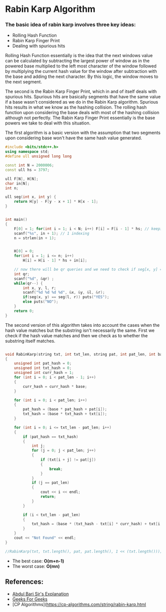 # Rabin Karp Algorithm

### The basic idea of rabin karp involves three key ideas:
* Rolling Hash Function
* Rabin Karp Finger Print
* Dealing with spurious hits

Rolling Hash Function essentially is the idea that the next windows value can be calculated by subtracting the largest power of window as in the powered base multiplied to the left most character of the window followed by multiplying the current hash value for the window after subtraction with the base and adding the next character. By this logic, the window moves to the next segment.

The second is the Rabin Karp Finger Print, which in and of itself deals with spurious hits. Spurious hits are basically segments that have the same value if a base wasn't considered as we do in the Rabin Karp algorithm. Spurious hits results in what we know as the hashing collision. The rolling hash function upon considering the base deals with most of the hashing collision although not perfectly. The Rabin Karp Finger Print essentially is the base powers we take to deal with this situation.

The first algorithm is a basic version with the assumption that two segments upon considering base won't have the same hash value generated.

```cpp
#include <bits/stdc++.h>
using namespace std;
#define ull unsigned long long

const int N = 2000006;
const ull hs = 3797;

ull F[N], H[N];
char in[N];
int n;

ull seg(int x, int y) {
    return H[y] - F[y - x + 1] * H[x - 1];
}


int main()
{
    F[0] = 1; for(int i = 1; i < N; i++) F[i] = F[i - 1] * hs; // keeping the powers pre-calculated
    scanf("%s", in + 1); // 1 indexing
    n = strlen(in + 1);


    H[0] = 0;
    for(int i = 1; i <= n; i++)
        H[i] = H[i - 1] * hs + in[i];

    // now there will be qr queries and we need to check if seg[x, y] == seg[l, r]
    int qr;
    scanf("%d", &qr) ;
    while(qr--) {
        int x, y, l, r;
        scanf("%d %d %d %d", &x, &y, &l, &r);
        if(seg(x, y) == seg(l, r)) puts("YES");
        else puts("NO");
    }
    return 0;
}

```

The second version of this algorithm takes into account the cases when the hash value matches but the substring isn't necessarily the same. First we check if the hash value matches and then we check as to whether the substring itself matches.
```cpp

void RabinKarp(string txt, int txt_len, string pat, int pat_len, int base)
{
    unsigned int pat_hash = 0;
    unsigned int txt_hash = 0;
    unsigned int curr_hash = 1;
    for (int i = 0; i < pat_len - 1; i++)
    {
        curr_hash = curr_hash * base;
    }

    for (int i = 0; i < pat_len; i++)
    {
        pat_hash = (base * pat_hash + pat[i]);
        txt_hash = (base * txt_hash + txt[i]);
    }

    for (int i = 0; i <= txt_len - pat_len; i++)
    {
        if (pat_hash == txt_hash)
        {
            int j;
            for (j = 0; j < pat_len; j++)
            {
                if (txt[i + j] != pat[j])
                {
                    break;
                }
            }
            if (j == pat_len)
            {
                cout << i << endl;
                return;
            }
        }

        if (i < txt_len - pat_len)
        {
            txt_hash = (base * (txt_hash - txt[i] * curr_hash) + txt[i + pat_len]);
        }
    }
    cout << "Not Found" << endl;
}

//RabinKarp(txt, txt.length(), pat, pat.length(), 1 << (txt.length())); using
```

* The best case: <b>O(m+n-1)</b>
* The worst case: <b>O(mn)</b>

## References:

* [Abdul Bari Sir's Explanation](https://www.youtube.com/watch?v=qQ8vS2btsxI)
* [Geeks For Geeks](https://www.geeksforgeeks.org/rabin-karp-algorithm-for-pattern-searching/)
* [CP Algorithms](https://cp-algorithms.com/string/rabin-karp.html